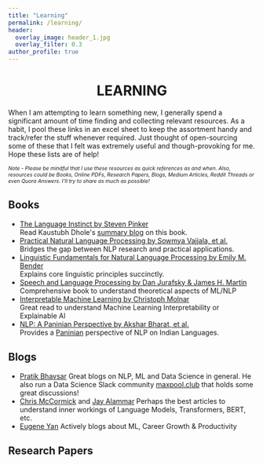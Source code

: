 ```yaml
---
title: "Learning"
permalink: /learning/
header:
  overlay_image: header_1.jpg
  overlay_filter: 0.3
author_profile: true
---
```

# <center>LEARNING</center>

When I am attempting to learn something new, I generally spend a significant amount of time finding and collecting relevant resources. As a habit, I pool these links in an excel sheet to keep the assortment handy and track/refer the stuff whenever required. Just thought of open-sourcing some of these that I felt was extremely useful and though-provoking for me. Hope these lists are of help!

<span style = "font-size:0.75em"> *Note - Please be mindful that I use these resources as quick references as and when. Also, resources could be Books, Online PDFs, Research Papers, Blogs, Medium Articles, Reddit Threads or even Quora Answers. I'll try to share as much as possible!*</span>

## Books

- [The Language Instinct by Steven Pinker](https://en.wikipedia.org/wiki/The_Language_Instinct)<br>
  Read Kaustubh Dhole's [summary blog](https://kaustubhdhole.wordpress.com/2020/11/10/discussing-the-language-instinct-nlp-researcher/) on this book.
- [Practical Natural Language Processing by Sowmya Vajjala, et al.](https://www.oreilly.com/library/view/practical-natural-language/9781492054047/)<br>
  Bridges the gap between NLP research and practical applications.
- [Linguistic Fundamentals for Natural Language Processing by Emily M. Bender](https://www.morganclaypool.com/doi/abs/10.2200/S00493ED1V01Y201303HLT020)<br>
  Explains core linguistic principles succinctly.
- [Speech and Language Processing by Dan Jurafsky & James H. Martin](https://web.stanford.edu/~jurafsky/slp3/)<br>
  Comprehensive book to understand theoretical aspects of ML/NLP
- [Interpretable Machine Learning by Christoph Molnar](https://christophm.github.io/interpretable-ml-book/)<br>
  Great read to understand Machine Learning Interpretability or Explainable AI
- [NLP: A Paninian Perspective by Akshar Bharat, et al.](https://cdn.iiit.ac.in/cdn/ltrc.iiit.ac.in/downloads/nlpbook/nlp-panini.pdf)<br>
  Provides a [Paninian](https://en.wikipedia.org/wiki/P%C4%81%E1%B9%87ini) perspective of NLP on Indian Languages. 

## Blogs

- [Pratik Bhavsar](https://www.pratik.ai/)
  Great blogs on NLP, ML and Data Science in general. 
  He also run a Data Science Slack community [maxpool.club](http://maxpool.club/) that holds some great discussions!
- [Chris McCormick](http://mccormickml.com/tutorials/) and [Jay Alammar](http://jalammar.github.io/)
  Perhaps the best articles to understand inner workings of Language Models, Transformers, BERT, etc.
- [Eugene Yan](https://eugeneyan.com/writing/)
  Actively blogs about ML, Career Growth & Productivity 

## Research Papers
  
